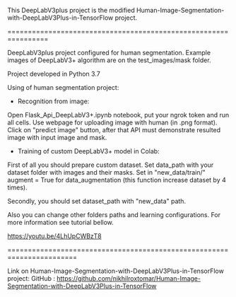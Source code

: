 This DeepLabV3plus project is the modified 
Human-Image-Segmentation-with-DeepLabV3Plus-in-TensorFlow project.

================================================================

DeepLabV3plus project configured for human segmentation. Example images of DeepLabV3+ algorithm are on the test_images/mask folder.

Project developed in Python 3.7

Using of human segmentation project:

- Recognition from image:

Open Flask_Api_DeepLabV3+.ipynb notebook, put your ngrok token and run all cells. Use webpage for uploading image with human (in .png format). Click on "predict image" button, after that API must demonstrate resulted image with input image and mask. 

- Training of custom DeepLabV3+ model in Colab:

First of all you should prepare custom dataset. Set data_path with your dataset folder with images and their masks. Set in "new_data/train/" augment = True for data_augmentation (this function increase dataset by 4 times).

Secondly, you should set dataset_path with "new_data" path.

Also you can change other folders paths and learning configurations. For more information see tutorial bellow.

https://youtu.be/4LhUpCWBzT8

=======================================================================

Link on Human-Image-Segmentation-with-DeepLabV3Plus-in-TensorFlow project:
GitHub : https://github.com/nikhilroxtomar/Human-Image-Segmentation-with-DeepLabV3Plus-in-TensorFlow


